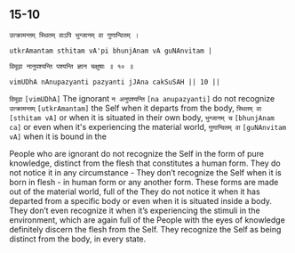## 15-10


```shloka-sa
उत्क्रामन्तम् स्थितम् वाऽपि भुन्जानम् वा गुणान्वितम् ।
```
```shloka-sa-hk
utkrAmantam sthitam vA'pi bhunjAnam vA guNAnvitam |
```
```shloka-sa
विमूढा नानुपश्यन्ति पश्यन्ति ज्ञान चक्षुषाः ॥ १० ॥
```
```shloka-sa-hk
vimUDhA nAnupazyanti pazyanti jJAna cakSuSAH || 10 ||
```

`विमूढा` `[vimUDhA]` The ignorant `न अनुपश्यन्ति` `[na anupazyanti]` do not recognize `उत्क्रामन्तम्` `[utkrAmantam]` the Self when it departs from the body, `स्थितम् वा` `[sthitam vA]` or when it is situated in their own body, `भुन्जानम् च` `[bhunjAnam ca]` or even when it's experiencing the material world, `गुणान्वितम् वा` `[guNAnvitam vA]` when it is bound in the

People who are ignorant do not recognize the Self in the form of pure knowledge, distinct from the flesh that constitutes a human form. They do not notice it in any circumstance - They don’t recognize the Self when it is born in flesh - in human form or any another form. These forms are made out of the material world, full of the 
They do not notice it when it has departed from a specific body or even when it is situated inside a body. They don’t even recognize it when it’s experiencing the stimuli in the environment, which are again full of the 
People with the eyes of knowledge definitely discern the flesh from the Self. They recognize the Self as being distinct from the body, in every state. 

